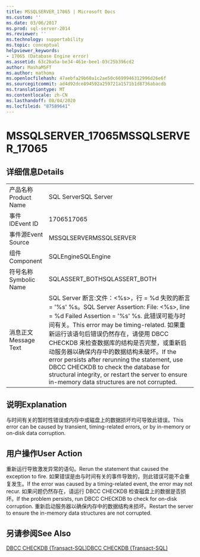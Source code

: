 ```yaml
---
title: MSSQLSERVER_17065 | Microsoft Docs
ms.custom: ''
ms.date: 03/06/2017
ms.prod: sql-server-2014
ms.reviewer: ''
ms.technology: supportability
ms.topic: conceptual
helpviewer_keywords:
- 17065 (Database Engine error)
ms.assetid: 63c2ba5a-be34-461e-bee1-03c25b396cd2
author: MashaMSFT
ms.author: mathoma
ms.openlocfilehash: 47aebfa29b60a1c2ae50c6699946312996d26e6f
ms.sourcegitcommit: ad4d92dce894592a259721a1571b1d8736abacdb
ms.translationtype: MT
ms.contentlocale: zh-CN
ms.lasthandoff: 08/04/2020
ms.locfileid: "87589641"
---
```

# <a name="mssqlserver_17065"></a><span data-ttu-id="0ea6b-102">MSSQLSERVER_17065</span><span class="sxs-lookup"><span data-stu-id="0ea6b-102">MSSQLSERVER_17065</span></span>
    
## <a name="details"></a><span data-ttu-id="0ea6b-103">详细信息</span><span class="sxs-lookup"><span data-stu-id="0ea6b-103">Details</span></span>  
  
|||  
|-|-|  
|<span data-ttu-id="0ea6b-104">产品名称</span><span class="sxs-lookup"><span data-stu-id="0ea6b-104">Product Name</span></span>|<span data-ttu-id="0ea6b-105">SQL Server</span><span class="sxs-lookup"><span data-stu-id="0ea6b-105">SQL Server</span></span>|  
|<span data-ttu-id="0ea6b-106">事件 ID</span><span class="sxs-lookup"><span data-stu-id="0ea6b-106">Event ID</span></span>|<span data-ttu-id="0ea6b-107">17065</span><span class="sxs-lookup"><span data-stu-id="0ea6b-107">17065</span></span>|  
|<span data-ttu-id="0ea6b-108">事件源</span><span class="sxs-lookup"><span data-stu-id="0ea6b-108">Event Source</span></span>|<span data-ttu-id="0ea6b-109">MSSQLSERVER</span><span class="sxs-lookup"><span data-stu-id="0ea6b-109">MSSQLSERVER</span></span>|  
|<span data-ttu-id="0ea6b-110">组件</span><span class="sxs-lookup"><span data-stu-id="0ea6b-110">Component</span></span>|<span data-ttu-id="0ea6b-111">SQLEngine</span><span class="sxs-lookup"><span data-stu-id="0ea6b-111">SQLEngine</span></span>|  
|<span data-ttu-id="0ea6b-112">符号名称</span><span class="sxs-lookup"><span data-stu-id="0ea6b-112">Symbolic Name</span></span>|<span data-ttu-id="0ea6b-113">SQLASSERT_BOTH</span><span class="sxs-lookup"><span data-stu-id="0ea6b-113">SQLASSERT_BOTH</span></span>|  
|<span data-ttu-id="0ea6b-114">消息正文</span><span class="sxs-lookup"><span data-stu-id="0ea6b-114">Message Text</span></span>|<span data-ttu-id="0ea6b-115">SQL Server 断言:文件：\<%s>，行 = %d 失败的断言 = '%s' %s。</span><span class="sxs-lookup"><span data-stu-id="0ea6b-115">SQL Server Assertion: File: \<%s>, line = %d Failed Assertion = '%s' %s.</span></span> <span data-ttu-id="0ea6b-116">此错误可能与时间有关。</span><span class="sxs-lookup"><span data-stu-id="0ea6b-116">This error may be timing-related.</span></span> <span data-ttu-id="0ea6b-117">如果重新运行该语句后错误仍然存在，请使用 DBCC CHECKDB 来检查数据库的结构是否完整，或重新启动服务器以确保内存中的数据结构未破坏。</span><span class="sxs-lookup"><span data-stu-id="0ea6b-117">If the error persists after rerunning the statement, use DBCC CHECKDB to check the database for structural integrity, or restart the server to ensure in-memory data structures are not corrupted.</span></span>|  
  
## <a name="explanation"></a><span data-ttu-id="0ea6b-118">说明</span><span class="sxs-lookup"><span data-stu-id="0ea6b-118">Explanation</span></span>  
 <span data-ttu-id="0ea6b-119">与时间有关的暂时性错误或内存中或磁盘上的数据损坏均可导致此错误。</span><span class="sxs-lookup"><span data-stu-id="0ea6b-119">This error can be caused by transient, timing-related errors, or by in-memory or on-disk data corruption.</span></span>  
  
## <a name="user-action"></a><span data-ttu-id="0ea6b-120">用户操作</span><span class="sxs-lookup"><span data-stu-id="0ea6b-120">User Action</span></span>  
 <span data-ttu-id="0ea6b-121">重新运行导致激发异常的语句。</span><span class="sxs-lookup"><span data-stu-id="0ea6b-121">Rerun the statement that caused the exception to fire.</span></span> <span data-ttu-id="0ea6b-122">如果错误是由与时间有关的事件导致的，则此错误可能不会重复发生。</span><span class="sxs-lookup"><span data-stu-id="0ea6b-122">If the error was caused by a timing-related event, the error may not recur.</span></span> <span data-ttu-id="0ea6b-123">如果问题仍然存在，请运行 DBCC CHECKDB 检查磁盘上的数据是否损坏。</span><span class="sxs-lookup"><span data-stu-id="0ea6b-123">If the problem persists, run DBCC CHECKDB to check for on-disk corruption.</span></span> <span data-ttu-id="0ea6b-124">重新启动服务器以确保内存中的数据结构未损坏。</span><span class="sxs-lookup"><span data-stu-id="0ea6b-124">Restart the server to ensure the in-memory data structures are not corrupted.</span></span>  
  
## <a name="see-also"></a><span data-ttu-id="0ea6b-125">另请参阅</span><span class="sxs-lookup"><span data-stu-id="0ea6b-125">See Also</span></span>  
 [<span data-ttu-id="0ea6b-126">DBCC CHECKDB (Transact-SQL)</span><span class="sxs-lookup"><span data-stu-id="0ea6b-126">DBCC CHECKDB &#40;Transact-SQL&#41;</span></span>](/sql/t-sql/database-console-commands/dbcc-checkdb-transact-sql)  
  
  
